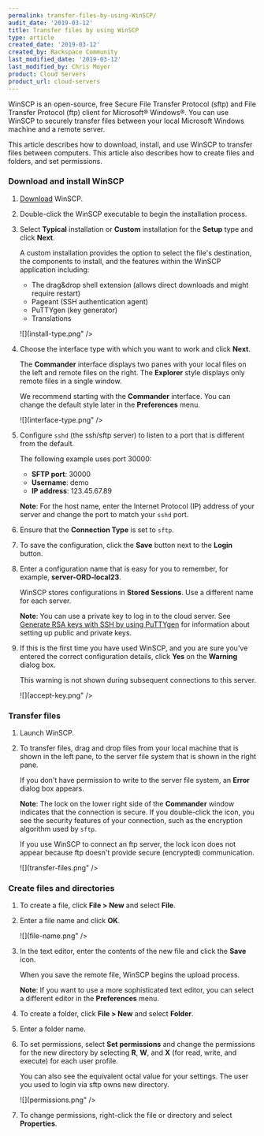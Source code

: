 ```yaml
---
permalink: transfer-files-by-using-WinSCP/
audit_date: '2019-03-12'
title: Transfer files by using WinSCP
type: article
created_date: '2019-03-12'
created_by: Rackspace Community
last_modified_date: '2019-03-12'
last_modified_by: Chris Moyer
product: Cloud Servers
product_url: cloud-servers
---
```


WinSCP is an open-source, free Secure File Transfer Protocol (sftp) and File Transfer Protocol (ftp) client for Microsoft® Windows®. You can use WinSCP to securely transfer files between your local Microsoft Windows machine and a remote server.

This article describes how to download, install, and use WinSCP to transfer files between computers. This article also describes how to create files and folders, and set permissions.

### Download and install WinSCP

1. [Download](https://winscp.net/eng/download.php) WinSCP.

2. Double-click the WinSCP executable to begin the installation process.

3. Select **Typical** installation or **Custom** installation for the **Setup** type and click **Next**.

    A custom installation provides the option to select the file's destination, the components to install, and the features within the WinSCP application including:

    * The drag&drop shell extension (allows direct downloads and might require restart)
    * Pageant (SSH authentication agent)
    * PuTTYgen (key generator)
    * Translations

    ![](install-type.png" />

4. Choose the interface type with which you want to work and click **Next**.

    The **Commander** interface displays two panes with your local files on the left and remote files  on the right. The **Explorer** style displays only remote files in a single window.

    We recommend starting with the **Commander** interface. You can change the default style later in the **Preferences** menu.

    ![](interface-type.png" />

5. Configure `sshd` (the ssh/sftp server) to listen to a port that is different from the default.

    The following example uses port 30000:

    * **SFTP port**: 30000
    * **Username**: demo
    * **IP address**: 123.45.67.89

    **Note**: For the host name, enter the Internet Protocol (IP) address of your server and change the port to match your `sshd` port.

6. Ensure that the **Connection Type** is set to `sftp`.

7. To save the configuration, click the **Save** button next to the **Login** button.

8. Enter a configuration name that is easy for you to remember, for example, **server-ORD-local23**.

    WinSCP stores configurations in **Stored Sessions**. Use a different name for each server.

    **Note**: You can use a private key to log in to the cloud server. See [Generate RSA keys with SSH by using PuTTYgen](/support/how-to/generating-rsa-keys-with-ssh-puttygen) for information about setting up public and private keys.

9. If this is the first time you have used WinSCP, and you are sure you've entered the correct configuration details, click **Yes** on the **Warning** dialog box.

    This warning is not shown during subsequent connections to this server.

    ![](accept-key.png" />

### Transfer files

1. Launch WinSCP.

2. To transfer files, drag and drop files from your local machine that is shown in the left pane, to the server file system that is shown in the right pane.

    If you don't have permission to write to the server file system, an **Error** dialog box appears.

    **Note**: The lock on the lower right side of the **Commander** window indicates that the connection is secure. If you double-click the icon, you see the security features of your connection, such as the encryption algorithm used by `sftp`.

    If you use WinSCP to connect an ftp server, the lock icon does not appear because ftp doesn't provide secure (encrypted) communication.

    ![](transfer-files.png" />

### Create files and directories

1. To create a file, click **File > New** and select **File**.

2. Enter a file name and click **OK**.

    ![](file-name.png" />

3. In the text editor, enter the contents of the new file and click the **Save** icon.

    When you save the remote file, WinSCP begins the upload process.

    **Note**: If you want to use a more sophisticated text editor, you can select a different editor in the **Preferences** menu.

4. To create a folder, click **File > New** and select **Folder**.

5. Enter a folder name.

6. To set permissions, select **Set permissions** and change the permissions for the new directory by selecting **R**, **W**, and **X** (for read, write, and execute) for each user profile.

    You can also see the equivalent octal value for your settings. The user you used to login via sftp owns new directory.

    ![](permissions.png" />

7. To change permissions, right-click the file or directory and select **Properties**.

